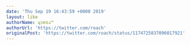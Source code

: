 ```yaml
---
date: 'Thu Sep 19 16:43:59 +0000 2019'
layout: like
authorName: ɥɔɐoɹ™
authorUrl: 'https://twitter.com/roach'
originalPost: 'https://twitter.com/roach/status/1174725837096017921'
---
```


